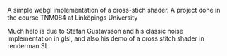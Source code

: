 A simple webgl implementation of a cross-stich shader. A project done in the course TNM084 at Linköpings University

Much help is due to Stefan Gustavsson and his classic noise implementation in glsl, and also his demo of a cross stitch shader in renderman SL.
